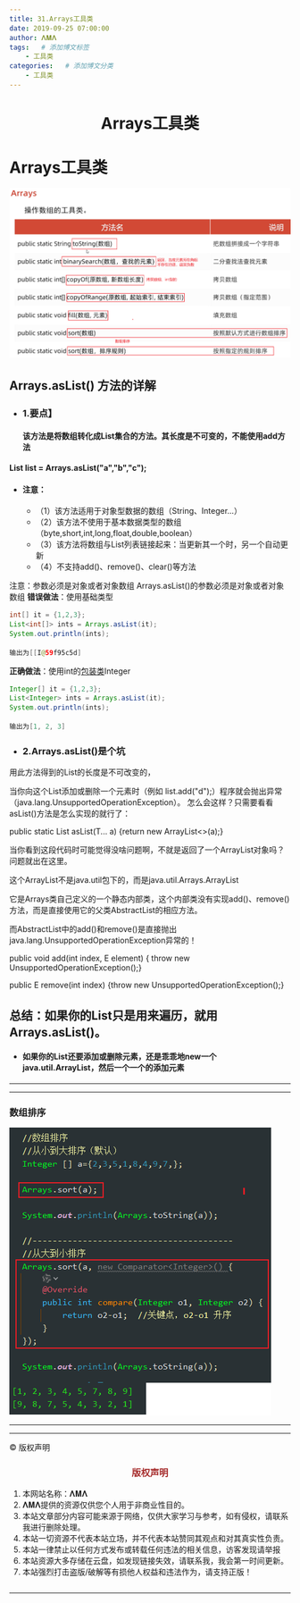 ```yaml
---
title: 31.Arrays工具类
date: 2019-09-25 07:00:00
author: 𝚲𝚳𝚲
tags:   # 添加博文标签
	- 工具类
categories:   # 添加博文分类
	- 工具类
---
```


<h1><center>Arrays工具类</center></h1>

# Arrays工具类

![image-20240624124032055](https://raw.githubusercontent.com/protonlml/blogimages/master/imgs/202406241240511.png)



## Arrays.asList() 方法的详解

- ### 1.要点】
  #### 该方法是将数组转化成List集合的方法。其长度是不可变的，不能使用add方法

 **List<String> list = Arrays.asList("a","b","c");**

- #### 注意：

  - （1）该方法适用于对象型数据的数组（String、Integer...）
  - （2）该方法不使用于基本数据类型的数组（byte,short,int,long,float,double,boolean）
  - （3）该方法将数组与List列表链接起来：当更新其一个时，另一个自动更新
  - （4）不支持add()、remove()、clear()等方法

注意：参数必须是对象或者对象数组
Arrays.asList()的参数必须是对象或者对象数组
**错误做法**：使用基础类型

```java
int[] it = {1,2,3};
List<int[]> ints = Arrays.asList(it);
System.out.println(ints);
 
输出为[[I@59f95c5d]
```

**正确做法**：使用int的[包装类](https://so.csdn.net/so/search?q=包装类&spm=1001.2101.3001.7020)Integer

```java
Integer[] it = {1,2,3};
List<Integer> ints = Arrays.asList(it);
System.out.println(ints);
 
输出为[1, 2, 3]
```

- ### 2.Arrays.asList()是个坑

用此方法得到的List的长度是不可改变的，

当你向这个List添加或删除一个元素时（例如 list.add("d");）程序就会抛出异常（java.lang.UnsupportedOperationException）。 怎么会这样？只需要看看asList()方法是怎么实现的就行了：

public static <T> List<T> asList(T... a) {return new ArrayList<>(a);}

当你看到这段代码时可能觉得没啥问题啊，不就是返回了一个ArrayList对象吗？问题就出在这里。

这个ArrayList不是java.util包下的，而是java.util.Arrays.ArrayList

它是Arrays类自己定义的一个静态内部类，这个内部类没有实现add()、remove()方法，而是直接使用它的父类AbstractList的相应方法。

而AbstractList中的add()和remove()是直接抛出java.lang.UnsupportedOperationException异常的！

public void add(int index, E element) { throw new UnsupportedOperationException();}

public E remove(int index) {throw new UnsupportedOperationException();}

## 总结：如果你的List只是用来遍历，就用Arrays.asList()。

- #### 如果你的List还要添加或删除元素，还是乖乖地new一个java.util.ArrayList，然后一个一个的添加元素

---

---



### 数组排序

![image-20240624134258063](https://raw.githubusercontent.com/protonlml/blogimages/master/imgs/202406241343906.png)





























---


----

© 版权声明

<escape>

<div>
    <h3 align="center"  style="color: brown;" >版权声明</h3>
    <table>
   		<tr>
    		<ol>
				<li>本网站名称：𝚲𝚳𝚲</li>
				<li>𝚲𝚳𝚲提供的资源仅供您个人用于非商业性目的。</li>
				<li>本站文章部分内容可能来源于网络，仅供大家学习与参考，如有侵权，请联系我进行删除处理。</li>
				<li>本站一切资源不代表本站立场，并不代表本站赞同其观点和对其真实性负责。</li>
        		<li>本站一律禁止以任何方式发布或转载任何违法的相关信息，访客发现请举报</li> 
        		<li>本站资源大多存储在云盘，如发现链接失效，请联系我，我会第一时间更新。</li>
        		<li>本站强烈打击盗版/破解等有损他人权益和违法作为，请支持正版！</li>  
			</ol>
		</tr>
	</table>
</div>










</escape>

----

